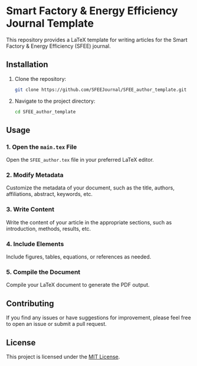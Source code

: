 # Smart Factory & Energy Efficiency Journal Template

This repository provides a LaTeX template for writing articles for the Smart Factory & Energy Efficiency (SFEE) journal.

## Installation

1. Clone the repository:

    ```bash
    git clone https://github.com/SFEEJournal/SFEE_author_template.git
    ```

2. Navigate to the project directory:

    ```bash
    cd SFEE_author_template
    ```

## Usage

### 1. Open the `main.tex` File

Open the `SFEE_author.tex` file in your preferred LaTeX editor.

### 2. Modify Metadata

Customize the metadata of your document, such as the title, authors, affiliations, abstract, keywords, etc.

### 3. Write Content

Write the content of your article in the appropriate sections, such as introduction, methods, results, etc.

### 4. Include Elements

Include figures, tables, equations, or references as needed.

### 5. Compile the Document

Compile your LaTeX document to generate the PDF output.

## Contributing

If you find any issues or have suggestions for improvement, please feel free to open an issue or submit a pull request.

## License

This project is licensed under the [MIT License](LICENSE).


